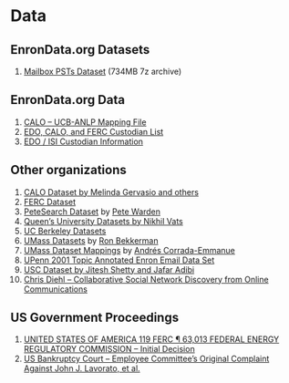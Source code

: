 # Data

## EnronData.org Datasets

1. [Mailbox PSTs Dataset](http://data.enrondata.org/assets/EnronDataOrg_AED_Mailbox-PSTs_20090122.7z) (734MB 7z archive)

## EnronData.org Data

1. [CALO &#8211; UCB-ANLP Mapping File](https://github.com/enrondata/enrondata/blob/master/files/misc/edrp_calo-ucb-anlp-map.txt)
2. [EDO, CALO, and FERC Custodian List](https://github.com/enrondata/enrondata/blob/master/files/misc/edo_enron-custodians.txt)
3. [EDO / ISI Custodian Information](https://github.com/enrondata/enrondata/blob/master/files/misc/edo_enron-custodians-data.html)

## Other organizations

1. [CALO Dataset by Melinda Gervasio and others](http://www.cs.cmu.edu/~enron/)
2. [FERC Dataset](http://www.ferc.gov/industries/electric/indus-act/wec/enron/info-release.asp)
3. [PeteSearch Dataset](http://petewarden.typepad.com/searchbrowser/2008/03/how-to-conver-1.html) by [Pete Warden](http://petewarden.typepad.com/)
4. [Queen&#8217;s University Datasets by Nikhil Vats](http://research.cs.queensu.ca/~skill/otherforms.html)
5. [UC Berkeley Datasets](http://bailando.sims.berkeley.edu/enron_email.html)
6. [UMass Datasets](http://www.cs.umass.edu/~ronb/enron_dataset.html) by [Ron Bekkerman](http://www.cs.umass.edu/~ronb/)
7. [UMass Dataset Mappings](http://ciir.cs.umass.edu/~corrada/enron/) by [Andrés Corrada-Emmanue](http://ciir.cs.umass.edu/~corrada/)
8. [UPenn 2001 Topic Annotated Enron Email Data Set](http://www.ldc.upenn.edu/Catalog/CatalogEntry.jsp?catalogId=LDC2007T22)
9. [USC Dataset by Jitesh Shetty and Jafar Adibi](http://www.isi.edu/~adibi/Enron/Enron.htm)
10. [Chris Diehl &#8211; Collaborative Social Network Discovery from Online Communications](www.cpdiehl.org/ARI-USMA%20Presentation%20-%20April%2007.pdf)

## US Government Proceedings

1. [UNITED STATES OF AMERICA 119 FERC ¶ 63,013 FEDERAL ENERGY REGULATORY COMMISSION &#8211; Initial Decision](https://www.ferc.gov/industries/electric/indus-act/wec/gaming-initial-decision.pdf)
2. [US Bankruptcy Court &#8211; Employee Committee’s Original Complaint Against John J. Lavorato, et al.](http://www.employeecommittee.org/pdf/228_defendants.pdf)

